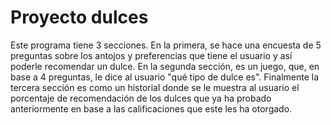 # Proyecto dulces

Este programa tiene 3 secciones. En la primera, se hace una encuesta de 5 preguntas sobre los antojos y preferencias que tiene el usuario y así poderle recomendar un dulce. En la segunda sección, es un juego, que, en base a 4 preguntas, le dice al usuario "qué tipo de dulce es". Finalmente la tercera sección es como un historial donde se le muestra al usuario el porcentaje de recomendación de los dulces que ya ha probado anteriormente en base a las calificaciones que este les ha otorgado. 
